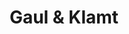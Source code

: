 ---
title: "Gaul & Klamt"
url: /bad-neustadt-an-der-saale/gaul-und-klamt-haydnstrasse/
shop: Autohaus
---
